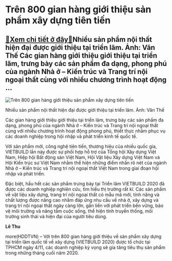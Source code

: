 Trên 800 gian hàng giới thiệu sản phẩm xây dựng tiên tiến
=========================================================

[:gift:Xem chi tiết ở đây:gift:](https://hddtvn.com/tren-800-gian-hang-gioi-thieu-san-pham-xay-dung-tien-tien/)Nhiều sản phẩm nội thất hiện đại được giới thiệu tại triển lãm. Ảnh: Văn Thế Các gian hàng giới thiệu giới thiệu tại triển lãm, trưng bày các sản phẩm đa dạng, phong phú của ngành Nhà ở – Kiến trúc và Trang trí nội ngoại thất cùng với nhiều chương trình hoạt động …
-------------------------------------------------------------------------------------------------------------------------------------------------------------------------------------------------------------------------------------------------------------------------





![Trên 800 gian hàng giới thiệu sản phẩm xây dựng tiên tiến](https://hddtvn.com/wp-content/uploads/2021/01/4205_IMG-3441.jpg "Trên 800 gian hàng giới thiệu sản phẩm xây dựng tiên tiến")


Nhiều sản phẩm nội thất hiện đại được giới thiệu tại triển lãm. Ảnh: Văn Thế



Các gian hàng giới thiệu giới thiệu tại triển lãm, trưng bày các sản phẩm đa dạng, phong phú của ngành Nhà ở – Kiến trúc và Trang trí nội ngoại thất cùng với nhiều chương trình hoạt động phong phú, thiết thực nhằm phục vụ các doanh nghiệp trong hội nhập và phát triển kinh tế quốc tế.


Với sản phẩm mới, công nghệ tiên tiến, thương hiệu của nhiều quốc gia, VIETBUILD lần này được sự phối hợp hỗ trợ của Tổng hội Xây dựng Việt Nam, Hiệp hội Bất động sản Việt Nam, Hội Vật liệu Xây dựng Việt Nam và Hội Kiến trúc sư Việt Nam nhằm thể hiện những điểm nhấn rõ nét của ngành Nhà ở – Kiến trúc và Trang trí nội ngoại thất Việt Nam trong giai đoạn hội nhập và phát triển.


Đặc biệt, hầu hết các sản phẩm trưng bày tại Triển lãm VIETBUILD 2020 đã được các doanh nghiệp nghiên cứu, tìm hiểu thị trường rất kĩ. Các sản phẩm về vật liệu xây dựng, trang trí nội ngoại thất có mẫu mã mới, tính năng và chất lượng được nâng cao nhằm đáp ứng nhu cầu về nhà ở, xây dựng và trang trí nội ngoại thất ngày càng lớn, gắn liền với phát triển bền vững, bảo vệ môi trường và nâng tầm cuộc sống, thể hiện tính truyền thống, môi trường sinh thái và hiện đại của người tiêu dùng.




**Lê Thu**



more(HDDTVN) – Với trên 800 gian hàng giới thiệu về sản phẩm xây dựng tại triển lãm quốc tế về xây dựng (VIETBUILD 2020) được tổ chức tại TPHCM ngày 4/11, các doanh nghiệp kỳ vọng sẽ gia tăng tiêu thụ sản phẩm trong những tháng cuối năm 2020.

